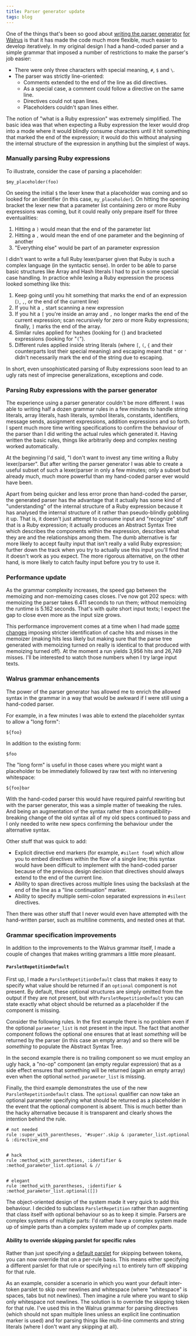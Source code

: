 ```yaml
---
title: Parser generator update
tags: blog
---
```


One of the things that's been so good about [writing the parser generator](http://wincent.dev/a/about/wincent/weblog/archives/2007/01/writing_a_parse.php) [for Walrus](http://wincent.dev/a/about/wincent/weblog/archives/2007/02/abstract_syntax.php) is that it has made the code much more flexible, much easier to develop iteratively. In my original design I had a hand-coded parser and a simple grammar that imposed a number of restrictions to make the parser's job easier:

-   There were only three characters with special meaning, `#`, `$` and `\`.
-   The parser was strictly line-oriented:
    -   Comments extended to the end of the line as did directives.
    -   As a special case, a comment could follow a directive on the same line.
    -   Directives could not span lines.
    -   Placeholders couldn't span lines either.

The notion of "what is a Ruby expression" was extremely simplified. The basic idea was that when expecting a Ruby expression the lexer would drop into a mode where it would blindly consume characters until it hit something that marked the end of the expression; it would do this without analysing the internal structure of the expression in anything but the simplest of ways.

### Manually parsing Ruby expressions

To illustrate, consider the case of parsing a placeholder:

    $my_placeholder(foo)

On seeing the initial `$` the lexer knew that a placeholder was coming and so looked for an identifier (in this case, `my_placeholder`). On hitting the opening bracket the lexer new that a parameter list containing zero or more Ruby expressions was coming, but it could really only prepare itself for three eventualities:

1.  Hitting a `)` would mean that the end of the parameter list
2.  Hitting a `,` would mean the end of one parameter and the beginning of another
3.  "Everything else" would be part of an parameter expression

I didn't want to write a full Ruby lexer/parser given that Ruby is such a complex language (in the syntactic sense). In order to be able to parse basic structures like Array and Hash literals I had to put in some special case handling. In practice while lexing a Ruby expression the process looked something like this:

1.  Keep going until you hit something that marks the end of an expression (`)`, `,`, or the end of the current line)
2.  If you hit a `,` start scanning a new expression
3.  If you hit a `[` you're inside an array and `,` no longer marks the end of the current expression; scan recursively for zero or more Ruby expressions; finally, `]` marks the end of the array.
4.  Similar rules applied for hashes (looking for `{`) and bracketed expressions (looking for "`(`").
5.  Different rules applied inside string literals (where `[`, `(`, `{` and their counterparts lost their special meaning) and escaping meant that `"` or `'` didn't necessarily mark the end of the string due to escaping.

In short, even unsophisticated parsing of Ruby expressions soon lead to an ugly rats nest of imprecise generalizations, exceptions and code.

### Parsing Ruby expressions with the parser generator

The experience using a parser generator couldn't be more different. I was able to writing half a dozen grammar rules in a few minutes to handle string literals, array literals, hash literals, symbol literals, constants, identifiers, message sends, assignment expressions, addition expressions and so forth. I spent much more time writing specifications to confirm the behaviour of the parser than I did writing the actual rules which generated it. Having written the basic rules, things like arbitrarily deep and complex nesting worked automatically.

At the beginning I'd said, "I don't want to invest any time writing a Ruby lexer/parser". But after writing the parser generator I was able to create a useful subset of such a lexer/parser in only a few minutes; only a subset but already much, much more powerful than my hand-coded parser ever would have been.

Apart from being quicker and less error prone than hand-coded the parser, the generated parser has the advantage that it actually has some kind of "understanding" of the internal structure of a Ruby expression because it has analysed the internal structure of it rather than pseudo-blindly gobbling it up. That is, it doesn't just attempt to consume input and "recognize" stuff that is a Ruby expression; it actually produces an Abstract Syntax Tree which describes the components within the expression, describes what they are and the relationships among them. The dumb alternative is far more likely to accept faulty input that isn't really a valid Ruby expression; further down the track when you try to actually use this input you'll find that it doesn't work as you expect. The more rigorous alternative, on the other hand, is more likely to catch faulty input before you try to use it.

### Performance update

As the grammar complexity increases, the speed gap between the memoizing and non-memoizing cases closes. I've now got 202 specs: with memoizing the parser takes 6.411 seconds to run them; without memoizing the runtime is 5.162 seconds. That's with quite short input texts; I expect the gap to close even more as the input size grows.

This performance improvement comes at a time when I had made [some changes](http://wincent.dev/a/about/wincent/weblog/svn-log/archives/2007/02/walrus_r44_6_items_changed.php) imposing stricter identification of cache hits and misses in the memoizer (making hits less likely but making sure that the parse tree generated with memoizing turned on really is identical to that produced with memoizing turned off). At the moment a run yields 3,956 hits and 26,749 misses. I'll be interested to watch those numbers when I try large input texts.

### Walrus grammar enhancements

The power of the parser generator has allowed me to enrich the allowed syntax in the grammar in a way that would be awkward if I were still using a hand-coded parser.

For example, in a few minutes I was able to extend the placeholder syntax to allow a "long form":

    ${foo}

In addition to the existing form:

    $foo

The "long form" is useful in those cases where you might want a placeholder to be immediately followed by raw text with no intervening whitespace:

    ${foo}bar

With the hand-coded parser this would have required painful rewriting but with the parser generator, this was a simple matter of tweaking the rules. And being an augmentation of the syntax rather than a compatibility-breaking change of the old syntax all of my old specs continued to pass and I only needed to write new specs confirming the behaviour under the alternative syntax.

Other stuff that was quick to add:

-   Explicit directive end markers (for example, `#silent foo#`) which allow you to embed directives within the flow of a single line; this syntax would have been difficult to implement with the hand-coded parser because of the previous design decision that directives should always extend to the end of the current line.
-   Ability to span directives across multiple lines using the backslash at the end of the line as a "line continuation" marker.
-   Ability to specify multiple semi-colon separated expressions in `#silent` directives.

Then there was other stuff that I never would even have attempted with the hand-written parser, such as multiline comments, and nested ones at that.

### Grammar specification improvements

In addition to the improvements to the Walrus grammar itself, I made a couple of changes that makes writing grammars a little more pleasant.

#### `ParsletRepetitionDefault`

First up, I made a `ParsletRepetitionDefault` class that makes it easy to specify what value should be returned if an `optional` component is not present. By default, these optional structures are simply omitted from the output if they are not present, but with `ParsletRepetitionDefault` you can state exactly what object should be returned as a placeholder if the component is missing.

Consider the following rules. In the first example there is no problem even if the optional `parameter_list` is not present in the input. The fact that another component follows the optional one ensures that at least _something_ will be returned by the parser (in this case an empty array) and so there will be _something_ to populate the Abstract Syntax Tree.

In the second example there is no trailing component so we must employ an ugly hack, a "no-op" component (an empty regular expression) that as a side effect ensures that something will be returned (again an empty array) even when the optional `method_parameter_list` is missing.

Finally, the third example demonstrates the use of the new `ParsletRepetitionDefault` class. The `optional` qualifier can now take an optional parameter specifying what should be returned as a placeholder in the event that the optional component is absent. This is much better than the hacky alternative because it is transparent and clearly shows the intention behind the rule.

    # not needed
    rule :super_with_parentheses, '#super'.skip & :parameter_list.optional & :directive_end


    # hack
    rule :method_with_parentheses, :identifier & :method_parameter_list.optional & //


    # elegant
    rule :method_with_parentheses, :identifier & :method_parameter_list.optional([])

The object-oriented design of the system made it very quick to add this behaviour. I decided to subclass `ParsletRepetition` rather than augmenting that class itself with optional behaviour so as to keep it simple. Parsers are complex systems of multiple parts: I'd rather have a complex system made up of simple parts than a complex system made up of complex parts.

#### Ability to override skipping parslet for specific rules

Rather than just specifying a [default parslet](http://wincent.dev/a/about/wincent/weblog/archives/2007/02/abstract_syntax.php) for skipping between tokens, you can now override that on a per-rule basis. This means either specifying a different parslet for that rule or specifying `nil` to entirely turn off skipping for that rule.

As an example, consider a scenario in which you want your default inter-token parslet to skip over newlines and whitespace (where "whitespace" is spaces, tabs but not newlines). Then imagine a rule where you want to skip only whitespace not newlines. The solution is to override the skipping token for that rule. I've used this in the Walrus grammar for parsing directives (which should not span multiple lines unless an explicit line continuation marker is used) and for parsing things like multi-line comments and string literals (where I don't want any skipping at all).
